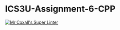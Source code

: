 # ICS3U-Assignment-6-CPP

[![Mr Coxall's Super Linter](https://github.com/Feyi-Akomolafe/ICS3U-Assignment-6-CPP/workflows/Mr%20Coxall's%20Super%20Linter/badge.svg)](https://github.com/Feyi-Akomolafe/Feyi-Akomolafe/ICS3U-Assignment-6-CPP/actions/)

